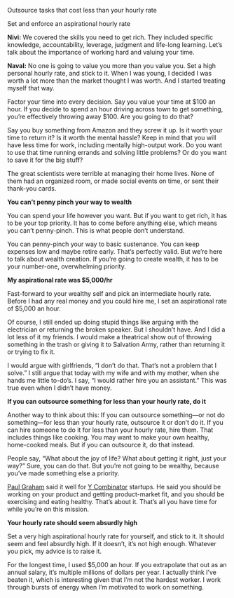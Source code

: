 


Outsource tasks that cost less than your hourly rate

Set and enforce an aspirational hourly rate

**Nivi:** We covered the skills you need to get rich. They included specific knowledge, accountability, leverage, judgment and life-long learning. Let’s talk about the importance of working hard and valuing your time.

**Naval:** No one is going to value you more than you value you. Set a high personal hourly rate, and stick to it. When I was young, I decided I was worth a lot more than the market thought I was worth. And I started treating myself that way.

Factor your time into every decision. Say you value your time at $100 an hour. If you decide to spend an hour driving across town to get something, you’re effectively throwing away $100. Are you going to do that?

Say you buy something from Amazon and they screw it up. Is it worth your time to return it? Is it worth the mental hassle? Keep in mind that you will have less time for work, including mentally high-output work. Do you want to use that time running errands and solving little problems? Or do you want to save it for the big stuff?

The great scientists were terrible at managing their home lives. None of them had an organized room, or made social events on time, or sent their thank-you cards.

**You can’t penny pinch your way to wealth**

You can spend your life however you want. But if you want to get rich, it has to be your top priority. It has to come before anything else, which means you can’t penny-pinch. This is what people don’t understand.

You can penny-pinch your way to basic sustenance. You can keep expenses low and maybe retire early. That’s perfectly valid. But we’re here to talk about wealth creation. If you’re going to create wealth, it has to be your number-one, overwhelming priority.

**My aspirational rate was $5,000/hr**

Fast-forward to your wealthy self and pick an intermediate hourly rate. Before I had any real money and you could hire me, I set an aspirational rate of $5,000 an hour.

Of course, I still ended up doing stupid things like arguing with the electrician or returning the broken speaker. But I shouldn’t have. And I did a lot less of it my friends. I would make a theatrical show out of throwing something in the trash or giving it to Salvation Army, rather than returning it or trying to fix it.

I would argue with girlfriends, “I don’t do that. That’s not a problem that I solve.” I still argue that today with my wife and with my mother, when she hands me little to-do’s. I say, “I would rather hire you an assistant.” This was true even when I didn’t have money.

**If you can outsource something for less than your hourly rate, do it**

Another way to think about this: If you can outsource something—or not do something—for less than your hourly rate, outsource it or don’t do it. If you can hire someone to do it for less than your hourly rate, hire them. That includes things like cooking. You may want to make your own healthy, home-cooked meals. But if you can outsource it, do that instead.

People say, “What about the joy of life? What about getting it right, just your way?” Sure, you can do that. But you’re not going to be wealthy, because you’ve made something else a priority.

[Paul Graham](https://twitter.com/paulg) said it well for [Y Combinator](https://www.ycombinator.com/) startups. He said you should be working on your product and getting product-market fit, and you should be exercising and eating healthy. That’s about it. That’s all you have time for while you’re on this mission.

**Your hourly rate should seem absurdly high**

Set a very high aspirational hourly rate for yourself, and stick to it. It should seem and feel absurdly high. If it doesn’t, it’s not high enough. Whatever you pick, my advice is to raise it.

For the longest time, I used $5,000 an hour. If you extrapolate that out as an annual salary, it’s multiple millions of dollars per year. I actually think I’ve beaten it, which is interesting given that I’m not the hardest worker. I work through bursts of energy when I’m motivated to work on something.